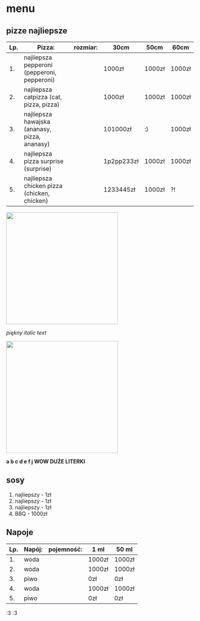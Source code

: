 # menu

## pizze najliepsze

|Lp. |Pizza: |rozmiar: |30cm |50cm |60cm|
|----|-------|---------|-----|-----|-----|
|1. |najliepsza pepperoni (pepperoni, pepperoni)| | 1000zł| 1000zł|1000zł|
|2. |najliepsza catpizza (cat, pizza, pizza)| | 1000zł|1000zł|1000zł|
|3. |najliepsza hawajska (ananasy, pizza, ananasy)| | 101000zł| :) |1000zł|
|4. |najliepsza pizza surprise (surprise) | | 1p2pp233zł|1000zł|1000zł|
|5. |najliepsza chicken pizza (chicken, chicken)| | 1233445zł|1000zł| ?!|

<img src = "img/Pizzeria/katalog/catpizza.png" width = 300>

*piękny italic text*

<img src = "img/Pizzeria/katalog/chikenpizza.png" width = 300>

**a b c d e f j WOW DUŻE LITERKI**

## sosy

1. najliepszy - 1zł
2. najliepszy - 1zł
3. najliepszy - 1zł
4. BBQ - 1000zł

## Napoje

|Lp. |Napój: |pojemność: |1 ml |50 ml
|----|-------|---------|-----|-----|
|1. |woda| | 1000zł| 1000zł|
|2. |woda| | 1000zł|1000zł|1000zł|
|3. |piwo| |0zł | 0zł |
|4. |woda| | 1000zł|1000zł|
|5. |piwo| | 0zł|0zł|

:3
:3
